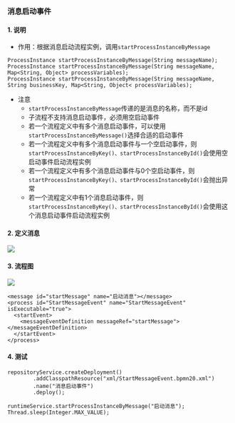 ###  消息启动事件 
#### 1. 说明
* 作用：根据消息启动流程实例，调用`startProcessInstanceByMessage`

```
ProcessInstance startProcessInstanceByMessage(String messageName);
ProcessInstance startProcessInstanceByMessage(String messageName, Map<String, Object> processVariables);
ProcessInstance startProcessInstanceByMessage(String messageName, String businessKey, Map<String, Object< processVariables);
```

* 注意
  * `startProcessInstanceByMessage`传递的是消息的名称，而不是id
  * 子流程不支持消息启动事件，必须用空启动事件
  * 若一个流程定义中有多个消息启动事件，可以使用`startProcessInstanceByMessage()`选择合适的启动事件
  * 若一个流程定义中有多个消息启动事件与一个空启动事件，则`startProcessInstanceByKey()、startProcessInstanceById()`会使用空启动事件启动流程实例
  * 若一个流程定义中有多个消息启动事件与0个空启动事件，则`startProcessInstanceByKey()、startProcessInstanceById()`会抛出异常
  * 若一个流程定义中有1个消息启动事件，则`startProcessInstanceByKey()、startProcessInstanceById()`会使用这个消息启动事件启动流程实例



#### 2. 定义消息
![](https://fgq233.github.io/imgs/workflow/flow13.png)

#### 3. 流程图
![](https://fgq233.github.io/imgs/workflow/flow14.png)

```
<message id="startMessage" name="启动消息"></message>
<process id="StartMessageEvent" name="StartMessageEvent" isExecutable="true">
  <startEvent>
    <messageEventDefinition messageRef="startMessage"></messageEventDefinition>
  </startEvent>
</process>
```

#### 4. 测试
```
repositoryService.createDeployment()
        .addClasspathResource("xml/StartMessageEvent.bpmn20.xml")
        .name("消息启动事件")
        .deploy();
        
runtimeService.startProcessInstanceByMessage("启动消息");
Thread.sleep(Integer.MAX_VALUE);
```


